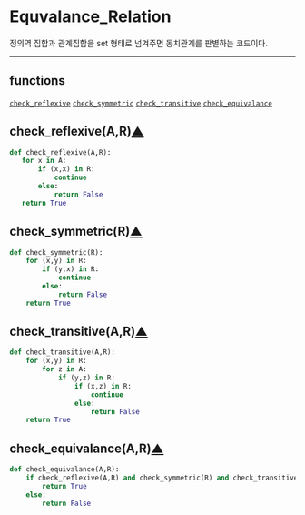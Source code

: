 # Equvalance_Relation
정의역 집합과 관계집합을 set 형태로 넘겨주면 동치관계를 판별하는 코드이다.

---
## functions
[`check_reflexive`](#check_reflexive(A,R))
[`check_symmetric`](#check_symmetric(R))
[`check_transitive`](#check_transitive(A,R))
[`check_equivalance`](#check_equivalance(A,R))

## check_reflexive(A,R)[▲](#functions)
```python
def check_reflexive(A,R):
   for x in A:
       if (x,x) in R:
           continue
       else:
           return False
   return True
```

## check_symmetric(R)[▲](#functions)
```python
def check_symmetric(R):
    for (x,y) in R:
        if (y,x) in R:
            continue
        else:
            return False
    return True
```

## check_transitive(A,R)[▲](#functions)
```python
def check_transitive(A,R):
    for (x,y) in R:
        for z in A:
            if (y,z) in R:
                if (x,z) in R:
                    continue
                else:
                    return False
    return True
```

## check_equivalance(A,R)[▲](#functions)
```python
def check_equivalance(A,R):
    if check_reflexive(A,R) and check_symmetric(R) and check_transitive(A,R):
        return True
    else:
        return False
```
